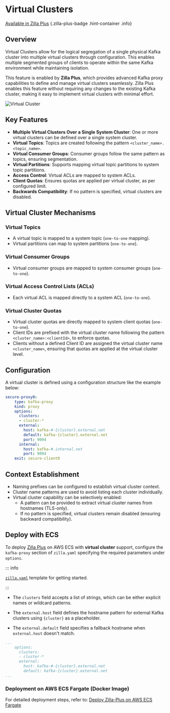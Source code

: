 # Virtual Clusters

[Available in Zilla Plus](https://www.aklivity.io/products/zilla-plus)
{.zilla-plus-badge .hint-container .info}

## Overview
Virtual Clusters allow for the logical segregation of a single physical Kafka cluster into multiple virtual clusters through configuration. This enables multiple segmented groups of clients to operate within the same Kafka environment while maintaining isolation.

This feature is enabled by **Zilla Plus**, which provides advanced Kafka proxy capabilities to define and manage virtual clusters seamlessly. Zilla Plus enables this feature without requiring any changes to the existing Kafka cluster, making it easy to implement virtual clusters with minimal effort.

![Virtual Cluster](/virtual-cluster.png)

## Key Features
- **Multiple Virtual Clusters Over a Single System Cluster**: One or more virtual clusters can be defined over a single system cluster.
- **Virtual Topics**: Topics are created following the pattern `<cluster_name>.<topic_name>`.
- **Virtual Consumer Groups**: Consumer groups follow the same pattern as topics, ensuring segmentation.
- **Virtual Partitions**: Supports mapping virtual topic partitions to system topic partitions.
- **Access Control**: Virtual ACLs are mapped to system ACLs.
- **Client Quotas**: Ensures quotas are applied per virtual cluster, as per configured limit.
- **Backwards Compatibility**: If no pattern is specified, virtual clusters are disabled.

## Virtual Cluster Mechanisms

### Virtual Topics
- A virtual topic is mapped to a system topic (`one-to-one` mapping).
- Virtual partitions can map to system partitions (`one-to-one`).

### Virtual Consumer Groups
- Virtual consumer groups are mapped to system consumer groups (`one-to-one`).

### Virtual Access Control Lists (ACLs)
- Each virtual ACL is mapped directly to a system ACL (`one-to-one`).

### Virtual Cluster Quotas
- Virtual cluster quotas are directly mapped to system client quotas (`one-to-one`).
- Client IDs are prefixed with the virtual cluster name following the pattern `<cluster_name>:<clientId>`, to enforce quotas.
- Clients without a defined Client ID are assigned the virtual cluster name `<cluster_name>`, ensuring that quotas are applied at the virtual cluster level.

## Configuration
A virtual cluster is defined using a configuration structure like the example below:

```yaml
secure-proxy0:
    type: kafka-proxy
    kind: proxy
    options:
      clusters:
      - cluster-*
      external:
        host: kafka-#-{cluster}.external.net
        default: kafka-{cluster}.external.net
        port: 9094
      internal:
        host: kafka-#.internal.net
        port: 9094
    exit: secure-client0
```

## Context Establishment
- Naming prefixes can be configured to establish virtual cluster context.
- Cluster name patterns are used to avoid listing each cluster individually.
- Virtual cluster capability can be selectively enabled:
  - A pattern can be provided to extract virtual cluster names from hostnames (TLS-only).
  - If no pattern is specified, virtual clusters remain disabled (ensuring backward compatibility).

## Deploy with ECS

To deploy [Zilla Plus](https://www.aklivity.io/products/zilla-plus) on AWS ECS with **virtual cluster** support, configure the `kafka-proxy` section of `zilla.yaml` specifying the required parameters under `options`.

::: info

[`zilla.yaml`](https://github.com/aklivity/zilla-plus-aws-templates/blob/main/amazon-msk/cdk/secure-public-access/zilla.yaml.mustache) template for getting started.

:::

- The `clusters` field accepts a list of strings, which can be either explicit names or wildcard patterns.

- The `external.host` field defines the hostname pattern for external Kafka clusters using `{cluster}` as a placeholder.

- The `external.default` field specifies a fallback hostname when `external.host` doesn't match.

```yaml
...
    options:
      clusters:
      - cluster-*
      external:
        host: kafka-#-{cluster}.external.net
        default: kafka-{cluster}.external.net
...
```

### Deployment on AWS ECS Fargate (Docker Image)

For detailed deployment steps, refer to: [Deploy Zilla-Plus on AWS ECS Fargate](/deployment/zilla-plus-in-production/zilla-plus-on-aws-ecs-fargate.md)
